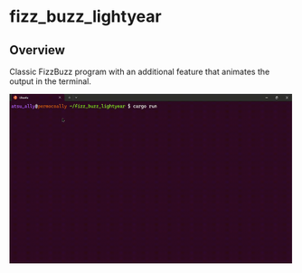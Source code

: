 # fizz_buzz_lightyear

## Overview
Classic FizzBuzz program with an additional feature that animates the output in the terminal.

<img src="./assets/output.gif" width="500" height="300">
